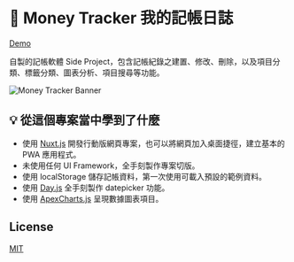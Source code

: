 # 📌 Money Tracker 我的記帳日誌

[Demo](https://waveciou.github.io/MoneyTracker/)

自製的記帳軟體 Side Project，包含記帳紀錄之建置、修改、刪除，以及項目分類、標籤分類、圖表分析、項目搜尋等功能。

![Money Tracker Banner](https://waveciou.github.io/MoneyTracker/demo/banner.jpg "Money Tracker Banner")

## 💡 從這個專案當中學到了什麼

- 使用 [Nuxt.js](https://nuxtjs.org/) 開發行動版網頁專案，也可以將網頁加入桌面捷徑，建立基本的 PWA 應用程式。
- 未使用任何 UI Framework，全手刻製作專案切版。
- 使用 localStorage 儲存記帳資料，第一次使用可載入預設的範例資料。
- 使用 [Day.js](https://day.js.org/) 全手刻製作 datepicker 功能。
- 使用 [ApexCharts.js](https://apexcharts.com/) 呈現數據圖表項目。

## License

[MIT](https://github.com/waveciou/MoneyTracker/blob/master/LICENSE.md)
